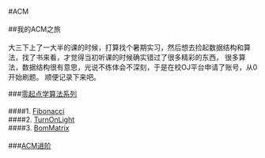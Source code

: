 #ACM<br><br>
##我的ACM之旅<br><br>
大三下上了一大半的课的时候，打算找个暑期实习，然后想去捡起数据结构和算法，找了书来看，才觉得当初听课的时候确实错过了很多精彩的东西，
很多算法，数据结构很有意思，光说不练体会不深刻，于是在校OJ平台申请了账号，从0开始刷题。
顺便记录下来吧。

###[零起点学算法系列](https://github.com/xlm7/ACM/tree/master/begin)<br><br>
####1. [Fibonacci](https://github.com/xlm7/ACM/tree/master/begin/Fibonacci)<br>
####2. [TurnOnLight](https://github.com/xlm7/ACM/tree/master/begin/TurnOnLight)<br>
####3. [BomMatrix](https://github.com/xlm7/ACM/tree/master/begin/BomMatrix)<br><br>
###[ACM进阶](https://github.com/xlm7/ACM/tree/master/advance)<br><br>